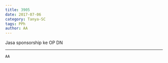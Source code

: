 ```yaml
---
title: 3905
date: 2017-07-06
category: Tanya-SC
tags: PPh
author: AA
---
```


Jasa sponsorship ke OP DN

---



`AA`
